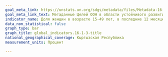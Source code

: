 ```yaml
---
goal_meta_link: https://unstats.un.org/sdgs/metadata/files/Metadata-16-01-03.pdf
goal_meta_link_text: Метаданные Целей ООН в области устойчивого развития (PDF, 222 КБ)
indicator_name: Доля женщин в возрасте 15-49 лет, в последние 12 месяцев подвергшихся физического насилия: ограбления или нападения
data_non_statistical: false
graph_type: bar
graph_title: global_indicators.16-1-3-title
national_geographical_coverage: Кыргызская Республика
measurement_units: Процент

---
```

